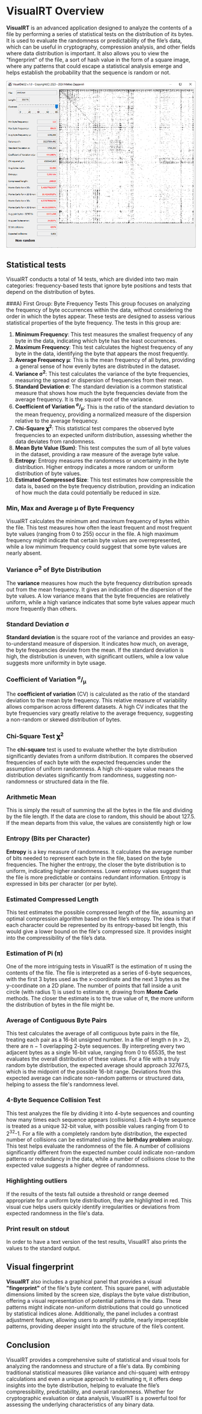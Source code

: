 # VisualRT Overview
**VisualRT** is an advanced application designed to analyze the contents of a file by performing a series of statistical tests on the distribution of its bytes. It is used to evaluate the randomness or predictability of the file’s data, which can be useful in cryptography, compression analysis, and other fields where data distribution is important. 
It also allows you to view the "fingerprint" of the file, a sort of hash value in the form of a square image, where any patterns that could escape a statistical analysis emerge and helps establish the probability that the sequence is random or not.

![Alt Text](https://raw.githubusercontent.com/matteo65/VisualRT/main/Resource/screenshot1.png)<br>

## Statistical tests
VisualRT conducts a total of 14 tests, which are divided into two main categories: frequency-based tests that ignore byte positions and tests that depend on the distribution of bytes.

###A) First Group: Byte Frequency Tests
This group focuses on analyzing the frequency of byte occurrences within the data, without considering the order in which the bytes appear. These tests are designed to assess various statistical properties of the byte frequency. The tests in this group are:

1.	**Minimum Frequency**: This test measures the smallest frequency of any byte in the data, indicating which byte has the least occurrences.
2.	**Maximum Frequency**: This test calculates the highest frequency of any byte in the data, identifying the byte that appears the most frequently.
3.	**Average Frequency μ**: This is the mean frequency of all bytes, providing a general sense of how evenly bytes are distributed in the dataset.
4.	**Variance σ<sup>2</sup>**: This test calculates the variance of the byte frequencies, measuring the spread or dispersion of frequencies from their mean.
5.	**Standard Deviation σ**: The standard deviation is a common statistical measure that shows how much the byte frequencies deviate from the average frequency. It is the square root of the variance.
6.	**Coefficient of Variation <sup>σ</sup>/<sub>μ</sub>**: This is the ratio of the standard deviation to the mean frequency, providing a normalized measure of the dispersion relative to the average frequency.
7.	**Chi-Square 𝛘<sup>2</sup>**: This statistical test compares the observed byte frequencies to an expected uniform distribution, assessing whether the data deviates from randomness.
8.	**Mean Byte Value (Sum)**: This test computes the sum of all byte values in the dataset, providing a raw measure of the average byte value.
9.	**Entropy**: Entropy measures the randomness or uncertainty in the byte distribution. Higher entropy indicates a more random or uniform distribution of byte values.
10.	**Estimated Compressed Size**: This test estimates how compressible the data is, based on the byte frequency distribution, providing an indication of how much the data could potentially be reduced in size.


### Min, Max and Average μ of Byte Frequency
VisualRT calculates the minimum and maximum frequency of bytes within the file. This test measures how often the least frequent and most frequent byte values (ranging from 0 to 255) occur in the file. A high maximum frequency might indicate that certain byte values are overrepresented, while a low minimum frequency could suggest that some byte values are nearly absent.

### Variance σ<sup>2</sup> of Byte Distribution
The **variance** measures how much the byte frequency distribution spreads out from the mean frequency. It gives an indication of the dispersion of the byte values. A low variance means that the byte frequencies are relatively uniform, while a high variance indicates that some byte values appear much more frequently than others.

### Standard Deviation σ
**Standard deviation** is the square root of the variance and provides an easy-to-understand measure of dispersion. It indicates how much, on average, the byte frequencies deviate from the mean. If the standard deviation is high, the distribution is uneven, with significant outliers, while a low value suggests more uniformity in byte usage.

### Coefficient of Variation <sup>σ</sup>/<sub>μ</sub>
The **coefficient of variation** (CV) is calculated as the ratio of the standard deviation to the mean byte frequency. This relative measure of variability allows comparison across different datasets. A high CV indicates that the byte frequencies vary greatly relative to the average frequency, suggesting a non-random or skewed distribution of bytes.

### Chi-Square Test 𝛘<sup>2</sup>
The **chi-square** test is used to evaluate whether the byte distribution significantly deviates from a uniform distribution. It compares the observed frequencies of each byte with the expected frequencies under the assumption of uniform randomness. A high chi-square value means the distribution deviates significantly from randomness, suggesting non-randomness or structured data in the file.

### Arithmetic Mean
This is simply the result of summing the all the bytes in the file and dividing by the file length. If the data are close to random, this should be about 127.5. If the mean departs from this value, the values are consistently high or low

### Entropy (Bits per Character)
**Entropy** is a key measure of randomness. It calculates the average number of bits needed to represent each byte in the file, based on the byte frequencies. The higher the entropy, the closer the byte distribution is to uniform, indicating higher randomness. Lower entropy values suggest that the file is more predictable or contains redundant information. Entropy is expressed in bits per character (or per byte).

### Estimated Compressed Length
This test estimates the possible compressed length of the file, assuming an optimal compression algorithm based on the file’s entropy. The idea is that if each character could be represented by its entropy-based bit length, this would give a lower bound on the file's compressed size. It provides insight into the compressibility of the file’s data.

### Estimation of Pi (π)
One of the more intriguing tests in VisualRT is the estimation of π using the contents of the file. The file is interpreted as a series of 6-byte sequences, with the first 3 bytes used as the x-coordinate and the next 3 bytes as the y-coordinate on a 2D plane. The number of points that fall inside a unit circle (with radius 1) is used to estimate π, drawing from **Monte Carlo** methods. The closer the estimate is to the true value of π, the more uniform the distribution of bytes in the file might be.

### Average of Contiguous Byte Pairs
This test calculates the average of all contiguous byte pairs in the file, treating each pair as a 16-bit unsigned number. In a file of length n (n > 2), there are n − 1 overlapping 2-byte sequences. By interpreting every two adjacent bytes as a single 16-bit value, ranging from 0 to 65535, the test evaluates the overall distribution of these values. For a file with a truly random byte distribution, the expected average should approach 32767.5, which is the midpoint of the possible 16-bit range. Deviations from this expected average can indicate non-random patterns or structured data, helping to assess the file's randomness level.

### 4-Byte Sequence Collision Test
This test analyzes the file by dividing it into 4-byte sequences and counting how many times each sequence appears (collisions). Each 4-byte sequence is treated as a unique 32-bit value, with possible values ranging from 0 to 2<sup>32</sup>-1. For a file with a completely random byte distribution, the expected number of collisions can be estimated using the **birthday problem** analogy. ​This test helps evaluate the randomness of the file. A number of collisions significantly different from the expected number could indicate non-random patterns or redundancy in the data, while a number of collisions close to the expected value suggests a higher degree of randomness.

### Highlighting outliers
If the results of the tests fall outside a threshold or range deemed appropriate for a uniform byte distribution, they are highlighted in red. This visual cue helps users quickly identify irregularities or deviations from expected randomness in the file's data.

### Print result on stdout
In order to have a text version of the test results, VisualRT also prints the values ​​to the standard output.

## Visual fingerprint
**VisualRT** also includes a graphical panel that provides a visual **"fingerprint"** of the file's byte content. This square panel, with adjustable dimensions limited by the screen size, displays the byte value distribution, offering a visual representation of potential patterns in the data. These patterns might indicate non-uniform distributions that could go unnoticed by statistical indices alone. Additionally, the panel includes a contrast adjustment feature, allowing users to amplify subtle, nearly imperceptible patterns, providing deeper insight into the structure of the file’s content.

## Conclusion
VisualRT provides a comprehensive suite of statistical and visual tools for analyzing the randomness and structure of a file's data. By combining traditional statistical measures (like variance and chi-square) with entropy calculations and even a unique approach to estimating π, it offers deep insights into the byte distribution, helping to evaluate the file’s compressibility, predictability, and overall randomness. Whether for cryptographic evaluation or data analysis, VisualRT is a powerful tool for assessing the underlying characteristics of any binary data.
